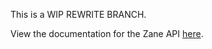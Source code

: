 This is a WIP REWRITE BRANCH.

View the documentation for the Zane API [here](https://zaneapi-docs.rtfd.io).
